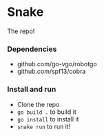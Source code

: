 # Snake

The repo!

### Dependencies
- github.com/go-vgo/robotgo
- github.com/spf13/cobra

### Install and run
- Clone the repo
- `go build .` to build it
- `go install` to install it
- `snake run` to run it!
